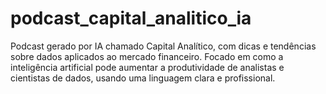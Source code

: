 # podcast_capital_analitico_ia
Podcast gerado por IA chamado Capital Analítico, com dicas e tendências sobre dados aplicados ao mercado financeiro. Focado em como a inteligência artificial pode aumentar a produtividade de analistas e cientistas de dados, usando uma linguagem clara e profissional.
